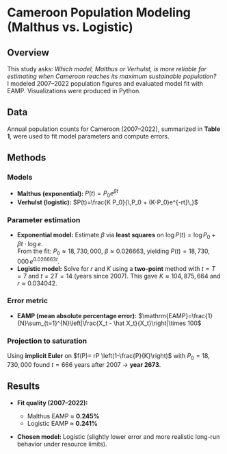 # Cameroon Population Modeling (Malthus vs. Logistic)

## Overview
This study asks: *Which model, Malthus or Verhulst, is more reliable for estimating when Cameroon reaches its maximum sustainable population?*  
I modeled 2007–2022 population figures and evaluated model fit with EAMP. Visualizations were produced in Python.

## Data
Annual population counts for Cameroon (2007–2022), summarized in **Table 1**, were used to fit model parameters and compute errors.

## Methods

### Models
- **Malthus (exponential):** $P(t)=P_0 e^{\beta t}$  
- **Verhulst (logistic):**
  $P(t)=\frac{K P_0}{\,P_0 + (K-P_0)e^{-rt}\,}$

### Parameter estimation
- **Exponential model:** Estimate $\beta$ via **least squares** on $\log P(t)=\log P_0+\beta t\cdot \log e$.  
  From the fit: $P_0 \approx 18{,}730{,}000$, $\beta \approx 0.026663$, yielding $P(t)=18{,}730{,}000\,e^{0.026663t}$.
- **Logistic model:** Solve for $r$ and $K$ using a **two-point** method with $t=T=7$ and $t=2T=14$ (years since 2007). This gave $K\approx 104{,}875{,}664$ and $r\approx 0.034042$.

### Error metric
- **EAMP (mean absolute percentage error):**
  $\mathrm{EAMP}=\frac{1}{N}\sum_{t=1}^{N}\left|\frac{X_t - \hat X_t}{X_t}\right|\times 100$

### Projection to saturation
Using **implicit Euler** on $f(P)= rP \left(1-\frac{P}{K}\right)$ with $P_0=18{,}730{,}000$ found $t=666$ years after 2007 → **year 2673**.

## Results
- **Fit quality (2007–2022):**
  - Malthus EAMP ≈ **0.245%**
  - Logistic EAMP ≈ **0.241%**

- **Chosen model:** Logistic (slightly lower error and more realistic long-run behavior under resource limits).
